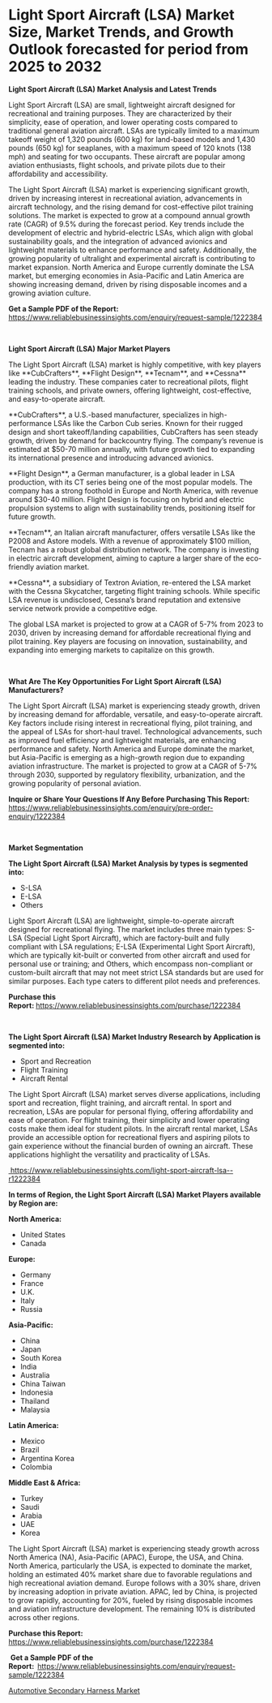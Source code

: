<p><h1>Light Sport Aircraft (LSA) Market Size, Market Trends, and Growth Outlook forecasted for period from 2025 to 2032</h1></p><p><strong>Light Sport Aircraft (LSA) Market Analysis and Latest Trends</strong></p>
<p><p>Light Sport Aircraft (LSA) are small, lightweight aircraft designed for recreational and training purposes. They are characterized by their simplicity, ease of operation, and lower operating costs compared to traditional general aviation aircraft. LSAs are typically limited to a maximum takeoff weight of 1,320 pounds (600 kg) for land-based models and 1,430 pounds (650 kg) for seaplanes, with a maximum speed of 120 knots (138 mph) and seating for two occupants. These aircraft are popular among aviation enthusiasts, flight schools, and private pilots due to their affordability and accessibility.</p><p>The Light Sport Aircraft (LSA) market is experiencing significant growth, driven by increasing interest in recreational aviation, advancements in aircraft technology, and the rising demand for cost-effective pilot training solutions. The market is expected to grow at a compound annual growth rate (CAGR) of 9.5% during the forecast period. Key trends include the development of electric and hybrid-electric LSAs, which align with global sustainability goals, and the integration of advanced avionics and lightweight materials to enhance performance and safety. Additionally, the growing popularity of ultralight and experimental aircraft is contributing to market expansion. North America and Europe currently dominate the LSA market, but emerging economies in Asia-Pacific and Latin America are showing increasing demand, driven by rising disposable incomes and a growing aviation culture.</p></p>
<p><strong>Get a Sample PDF of the Report:&nbsp;</strong> <a href="https://www.reliablebusinessinsights.com/enquiry/request-sample/1222384?utm_campaign=1674&utm_medium=2&utm_source=Github&utm_content=ia&utm_term=23012025&utm_id=light-sport-aircraft-lsa">https://www.reliablebusinessinsights.com/enquiry/request-sample/1222384</a></p>
<p>&nbsp;</p>
<p><strong>Light Sport Aircraft (LSA) Major Market Players</strong></p>
<p><p>The Light Sport Aircraft (LSA) market is highly competitive, with key players like **CubCrafters**, **Flight Design**, **Tecnam**, and **Cessna** leading the industry. These companies cater to recreational pilots, flight training schools, and private owners, offering lightweight, cost-effective, and easy-to-operate aircraft.</p><p>**CubCrafters**, a U.S.-based manufacturer, specializes in high-performance LSAs like the Carbon Cub series. Known for their rugged design and short takeoff/landing capabilities, CubCrafters has seen steady growth, driven by demand for backcountry flying. The company’s revenue is estimated at $50-70 million annually, with future growth tied to expanding its international presence and introducing advanced avionics.</p><p>**Flight Design**, a German manufacturer, is a global leader in LSA production, with its CT series being one of the most popular models. The company has a strong foothold in Europe and North America, with revenue around $30-40 million. Flight Design is focusing on hybrid and electric propulsion systems to align with sustainability trends, positioning itself for future growth.</p><p>**Tecnam**, an Italian aircraft manufacturer, offers versatile LSAs like the P2008 and Astore models. With a revenue of approximately $100 million, Tecnam has a robust global distribution network. The company is investing in electric aircraft development, aiming to capture a larger share of the eco-friendly aviation market.</p><p>**Cessna**, a subsidiary of Textron Aviation, re-entered the LSA market with the Cessna Skycatcher, targeting flight training schools. While specific LSA revenue is undisclosed, Cessna’s brand reputation and extensive service network provide a competitive edge.</p><p>The global LSA market is projected to grow at a CAGR of 5-7% from 2023 to 2030, driven by increasing demand for affordable recreational flying and pilot training. Key players are focusing on innovation, sustainability, and expanding into emerging markets to capitalize on this growth.</p></p>
<p>&nbsp;</p>
<p><strong>What Are The Key Opportunities For Light Sport Aircraft (LSA) Manufacturers?</strong></p>
<p><p>The Light Sport Aircraft (LSA) market is experiencing steady growth, driven by increasing demand for affordable, versatile, and easy-to-operate aircraft. Key factors include rising interest in recreational flying, pilot training, and the appeal of LSAs for short-haul travel. Technological advancements, such as improved fuel efficiency and lightweight materials, are enhancing performance and safety. North America and Europe dominate the market, but Asia-Pacific is emerging as a high-growth region due to expanding aviation infrastructure. The market is projected to grow at a CAGR of 5-7% through 2030, supported by regulatory flexibility, urbanization, and the growing popularity of personal aviation.</p></p>
<p><strong>Inquire or Share Your Questions If Any Before Purchasing This Report:</strong> <a href="https://www.reliablebusinessinsights.com/enquiry/pre-order-enquiry/1222384?utm_campaign=1674&utm_medium=2&utm_source=Github&utm_content=ia&utm_term=23012025&utm_id=light-sport-aircraft-lsa">https://www.reliablebusinessinsights.com/enquiry/pre-order-enquiry/1222384</a></p>
<p>&nbsp;</p>
<p><strong>Market Segmentation</strong></p>
<p><strong>The Light Sport Aircraft (LSA) Market Analysis by types is segmented into:</strong></p>
<p><ul><li>S-LSA</li><li>E-LSA</li><li>Others</li></ul></p>
<p><p>Light Sport Aircraft (LSA) are lightweight, simple-to-operate aircraft designed for recreational flying. The market includes three main types: S-LSA (Special Light Sport Aircraft), which are factory-built and fully compliant with LSA regulations; E-LSA (Experimental Light Sport Aircraft), which are typically kit-built or converted from other aircraft and used for personal use or training; and Others, which encompass non-compliant or custom-built aircraft that may not meet strict LSA standards but are used for similar purposes. Each type caters to different pilot needs and preferences.</p></p>
<p><strong>Purchase this Report:&nbsp;</strong><a href="https://www.reliablebusinessinsights.com/purchase/1222384?utm_campaign=1674&utm_medium=2&utm_source=Github&utm_content=ia&utm_term=23012025&utm_id=light-sport-aircraft-lsa">https://www.reliablebusinessinsights.com/purchase/1222384</a></p>
<p>&nbsp;</p>
<p><strong>The Light Sport Aircraft (LSA) Market Industry Research by Application is segmented into:</strong></p>
<p><ul><li>Sport and Recreation</li><li>Flight Training</li><li>Aircraft Rental</li></ul></p>
<p><p>The Light Sport Aircraft (LSA) market serves diverse applications, including sport and recreation, flight training, and aircraft rental. In sport and recreation, LSAs are popular for personal flying, offering affordability and ease of operation. For flight training, their simplicity and lower operating costs make them ideal for student pilots. In the aircraft rental market, LSAs provide an accessible option for recreational flyers and aspiring pilots to gain experience without the financial burden of owning an aircraft. These applications highlight the versatility and practicality of LSAs.</p></p>
<p><a href="https://www.reliablebusinessinsights.com/light-sport-aircraft-lsa--r1222384?utm_campaign=1674&utm_medium=2&utm_source=Github&utm_content=ia&utm_term=23012025&utm_id=light-sport-aircraft-lsa">&nbsp;https://www.reliablebusinessinsights.com/light-sport-aircraft-lsa--r1222384</a></p>
<p><strong>In terms of Region, the Light Sport Aircraft (LSA) Market Players available by Region are:</strong></p>
<p>
    <p> <strong> North America: </strong>
        <ul>
            <li>United States</li>
            <li>Canada</li>
        </ul>
        </p> 
    <p> <strong> Europe: </strong>
        <ul>
            <li>Germany</li>
            <li>France</li>
            <li>U.K.</li>
            <li>Italy</li>
            <li>Russia</li>
        </ul>
        </p> 
    <p> <strong> Asia-Pacific: </strong>
        <ul>
            <li>China</li>
            <li>Japan</li>
            <li>South Korea</li>
            <li>India</li>
            <li>Australia</li>
            <li>China Taiwan</li>
            <li>Indonesia</li>
            <li>Thailand</li>
            <li>Malaysia</li>
        </ul>
        </p> 
    <p> <strong> Latin America: </strong>
        <ul>
            <li>Mexico</li>
            <li>Brazil</li>
            <li>Argentina Korea</li>
            <li>Colombia</li>
        </ul>
        </p> 
    <p> <strong> Middle East & Africa: </strong>
        <ul>
            <li>Turkey</li>
            <li>Saudi</li>
            <li>Arabia</li>
            <li>UAE</li>
            <li>Korea</li>
        </ul>
    </p>
    </p>
<p><p>The Light Sport Aircraft (LSA) market is experiencing steady growth across North America (NA), Asia-Pacific (APAC), Europe, the USA, and China. North America, particularly the USA, is expected to dominate the market, holding an estimated 40% market share due to favorable regulations and high recreational aviation demand. Europe follows with a 30% share, driven by increasing adoption in private aviation. APAC, led by China, is projected to grow rapidly, accounting for 20%, fueled by rising disposable incomes and aviation infrastructure development. The remaining 10% is distributed across other regions.</p></p>
<p><strong>Purchase this Report: </strong><a href="https://www.reliablebusinessinsights.com/purchase/1222384?utm_campaign=1674&utm_medium=2&utm_source=Github&utm_content=ia&utm_term=23012025&utm_id=light-sport-aircraft-lsa">https://www.reliablebusinessinsights.com/purchase/1222384</a></p>
<p>&nbsp;<strong>Get a Sample PDF of the Report:&nbsp;&nbsp;</strong><a href="https://www.reliablebusinessinsights.com/enquiry/request-sample/1222384?utm_campaign=1674&utm_medium=2&utm_source=Github&utm_content=ia&utm_term=23012025&utm_id=light-sport-aircraft-lsa">https://www.reliablebusinessinsights.com/enquiry/request-sample/1222384</a></p>
<p><strong></strong></p>
<p><p><a href="https://github.com/willjis/Market-Research-Report-List-1/blob/main/automotive-secondary-harness-market.md?utm_campaign=1674&utm_medium=2&utm_source=Github&utm_content=ia&utm_term=23012025&utm_id=light-sport-aircraft-lsa">Automotive Secondary Harness Market</a></p></p>